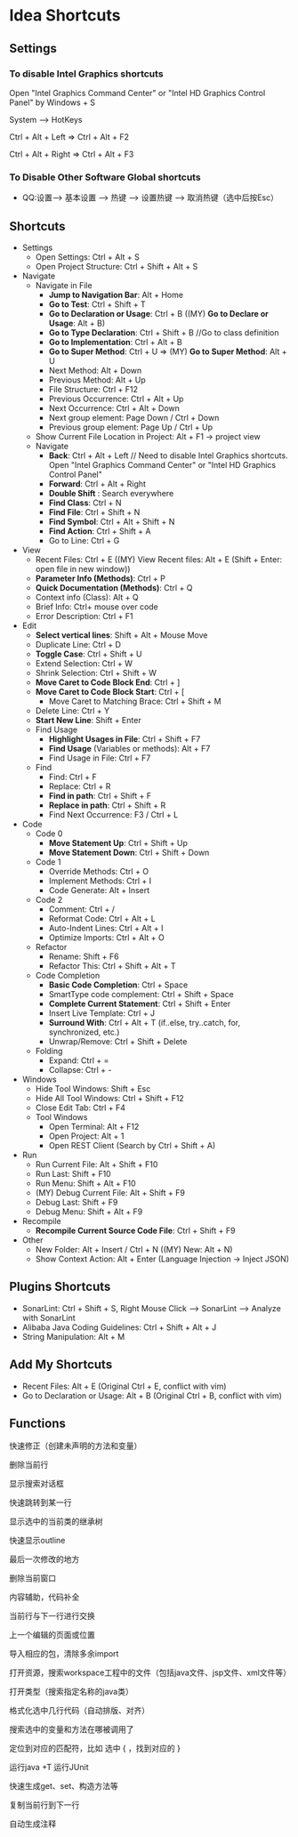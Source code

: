 # Idea Shortcuts

## Settings

### To disable Intel Graphics shortcuts

Open "Intel Graphics Command Center" or "Intel HD Graphics Control Panel" by Windows + S

System --> HotKeys

Ctrl + Alt + Left => Ctrl + Alt + F2

Ctrl + Alt + Right => Ctrl + Alt + F3

### To Disable Other Software Global shortcuts

- QQ:设置--> 基本设置 --> 热键 --> 设置热键 --> 取消热键（选中后按Esc）

## Shortcuts

- Settings
  - Open Settings: Ctrl + Alt + S
  - Open Project Structure: Ctrl + Shift + Alt + S
- Navigate
  - Navigate in File
    - **Jump to Navigation Bar**: Alt + Home
    - **Go to Test**: Ctrl + Shift + T
    - **Go to Declaration or Usage**: Ctrl + B ((MY) **Go to Declare or Usage**: Alt + B)
    - **Go to Type Declaration**: Ctrl + Shift + B //Go to class definition
    - **Go to Implementation**: Ctrl + Alt + B
    - **Go to Super Method**: Ctrl + U => (MY) **Go to Super Method**: Alt + U
    - Next Method: Alt + Down
    - Previous Method: Alt + Up
    - File Structure: Ctrl + F12
    - Previous Occurrence: Ctrl + Alt + Up
    - Next Occurrence: Ctrl + Alt + Down
    - Next group element: Page Down / Ctrl + Down
    - Previous group element: Page Up / Ctrl + Up
  - Show Current File Location in Project: Alt + F1 -> project view
  - Navigate
    - **Back**: Ctrl + Alt + Left // Need to disable Intel Graphics shortcuts. Open "Intel Graphics Command Center" or "Intel HD Graphics Control Panel"
    - **Forward**: Ctrl + Alt + Right
    - **Double Shift** : Search everywhere
    - **Find Class**: Ctrl + N
    - **Find File**: Ctrl + Shift + N
    - **Find Symbol**: Ctrl + Alt + Shift + N
    - **Find Action**: Ctrl + Shift + A
    - Go to Line: Ctrl + G
- View
  - Recent Files: Ctrl + E ((MY) View Recent files: Alt + E (Shift + Enter: open file in new window))
  - **Parameter Info (Methods)**: Ctrl + P
  - **Quick Documentation (Methods)**: Ctrl + Q
  - Context info (Class): Alt + Q
  - Brief Info: Ctrl+ mouse over code
  - Error Description: Ctrl + F1
- Edit
  - **Select vertical lines**: Shift + Alt + Mouse Move
  - Duplicate Line: Ctrl + D
  - **Toggle Case**: Ctrl + Shift + U
  - Extend Selection: Ctrl + W
  - Shrink Selection: Ctrl + Shift + W
  - **Move Caret to Code Block End**: Ctrl + ]
  - **Move Caret to Code Block Start**: Ctrl + [
    - Move Caret to Matching Brace: Ctrl + Shift + M
  - Delete Line: Ctrl + Y
  - **Start New Line**: Shift + Enter
  - Find Usage
    - **Highlight Usages in File**: Ctrl + Shift + F7
    - **Find Usage** (Variables or methods): Alt + F7
    - Find Usage in File: Ctrl + F7
  - Find
    - Find: Ctrl + F
    - Replace: Ctrl + R
    - **Find in path**: Ctrl + Shift + F
    - **Replace in path**: Ctrl + Shift + R
    - Find Next Occurrence: F3 / Ctrl + L
- Code
  - Code 0
    - **Move Statement Up**: Ctrl + Shift + Up
    - **Move Statement Down**: Ctrl + Shift + Down
  - Code 1
    - Override Methods: Ctrl + O
    - Implement Methods: Ctrl + I
    - Code Generate: Alt + Insert
  - Code 2
    - Comment: Ctrl + /
    - Reformat Code: Ctrl + Alt + L
    - Auto-Indent Lines: Ctrl + Alt + I
    - Optimize Imports: Ctrl + Alt + O
  - Refactor
    - Rename: Shift + F6
    - Refactor This: Ctrl + Shift + Alt + T
  - Code Completion
    - **Basic Code Completion**: Ctrl + Space
    - SmartType code complement: Ctrl + Shift + Space
    - **Complete Current Statement**: Ctrl + Shift + Enter
    - Insert Live Template: Ctrl + J
    - **Surround With**: Ctrl + Alt + T (if..else, try..catch, for, synchronized, etc.)
    - Unwrap/Remove: Ctrl + Shift + Delete
  - Folding
    - Expand: Ctrl + =
    - Collapse: Ctrl + -
- Windows
  - Hide Tool Windows: Shift + Esc
  - Hide All Tool Windows: Ctrl + Shift + F12
  - Close Edit Tab: Ctrl + F4
  - Tool Windows
    - Open Terminal: Alt + F12
    - Open Project: Alt + 1
    - Open REST Client (Search by Ctrl + Shift + A)
- Run
  - Run Current File: Alt + Shift + F10 
  - Run Last: Shift + F10
  - Run Menu: Shift + Alt + F10
  - (MY) Debug Current File: Alt + Shift + F9
  - Debug Last: Shift + F9
  - Debug Menu: Shift + Alt + F9
- Recompile
  - **Recompile Current Source Code File**: Ctrl + Shift + F9 
- Other
  - New Folder: Alt + Insert / Ctrl + N ((MY) New: Alt + N)
  - Show Context Action: Alt + Enter (Language Injection -> Inject JSON)



## Plugins Shortcuts

- SonarLint: Ctrl + Shift + S, Right Mouse Click --> SonarLint --> Analyze with SonarLint
- Alibaba Java Coding Guidelines: Ctrl + Shift + Alt + J
- String Manipulation: Alt + M



## Add My Shortcuts

- Recent Files: Alt + E (Original Ctrl + E, conflict with vim)
- Go to Declaration or Usage: Alt + B (Original Ctrl + B, conflict with vim)





## Functions

快速修正（创建未声明的方法和变量）

删除当前行

显示搜索对话框 

快速跳转到某一行

显示选中的当前类的继承树 

快速显示outline 

最后一次修改的地方

删除当前窗口

内容辅助，代码补全 

当前行与下一行进行交换 

上一个编辑的页面或位置

导入相应的包，清除多余import

打开资源，搜索workspace工程中的文件（包括java文件、jsp文件、xml文件等）

打开类型（搜索指定名称的java类） 

格式化选中几行代码（自动排版、对齐）

搜索选中的变量和方法在哪被调用了 

定位到对应的匹配符，比如 选中 { ，找到对应的 }

运行java +T 运行JUnit 

快速生成get、set、构造方法等 

 复制当前行到下一行

自动生成注释